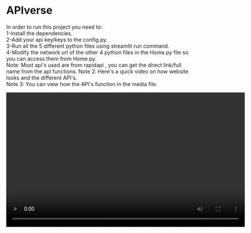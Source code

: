 # APIverse
In order to run this project you need to:  
1-Install the dependencies.  
2-Add your api key/keys to the config.py.  
3-Run all the 5 different python files using streamlit run command.  
4-Modify the network url of the other 4 python files in the Home.py file so you can access them from Home.py.  
Note: Most api's used are from rapidapi , you can get the direct link/full name from the api functions.
Note 2: Here's a quick video on how website looks and the different API's.  
Note 3: You can view how the API's function in the media file.  

<video width="640" height="360" controls>
  <source src="media/home.mp4" type="video/mp4">
</video>


